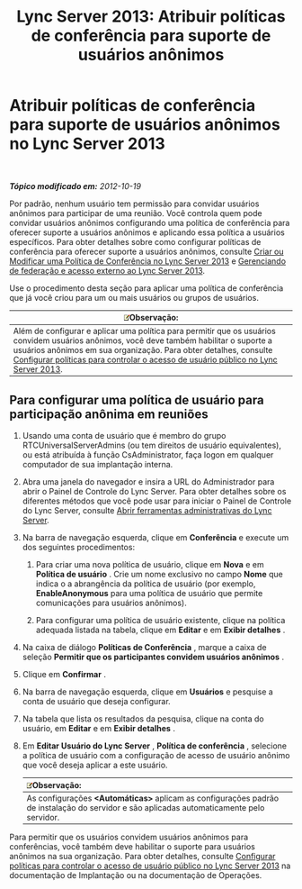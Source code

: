 ﻿---
title: 'Lync Server 2013: Atribuir políticas de conferência para suporte de usuários anônimos'
TOCTitle: Atribuir políticas de conferência para suporte de usuários anônimos
ms:assetid: 662de022-1111-40f7-bad4-f2b686f30973
ms:mtpsurl: https://technet.microsoft.com/pt-br/library/Gg521007(v=OCS.15)
ms:contentKeyID: 49306946
ms.date: 05/19/2016
mtps_version: v=OCS.15
ms.translationtype: HT
---

# Atribuir políticas de conferência para suporte de usuários anônimos no Lync Server 2013

 

_**Tópico modificado em:** 2012-10-19_

Por padrão, nenhum usuário tem permissão para convidar usuários anônimos para participar de uma reunião. Você controla quem pode convidar usuários anônimos configurando uma política de conferência para oferecer suporte a usuários anônimos e aplicando essa política a usuários específicos. Para obter detalhes sobre como configurar políticas de conferência para oferecer suporte a usuários anônimos, consulte [Criar ou Modificar uma Política de Conferência no Lync Server 2013](lync-server-2013-create-or-modify-a-conferencing-policy.md) e [Gerenciando de federação e acesso externo ao Lync Server 2013](lync-server-2013-managing-federation-and-external-access-to-lync-server-2013.md).

Use o procedimento desta seção para aplicar uma política de conferência que já você criou para um ou mais usuários ou grupos de usuários.

<table>
<thead>
<tr class="header">
<th><img src="images/Gg425756.note(OCS.15).gif" title="note" alt="note" />Observação:</th>
</tr>
</thead>
<tbody>
<tr class="odd">
<td>Além de configurar e aplicar uma política para permitir que os usuários convidem usuários anônimos, você deve também habilitar o suporte a usuários anônimos em sua organização. Para obter detalhes, consulte <a href="lync-server-2013-configure-policies-to-control-public-user-access.md">Configurar políticas para controlar o acesso de usuário público no Lync Server 2013</a>.</td>
</tr>
</tbody>
</table>


## Para configurar uma política de usuário para participação anônima em reuniões

1.  Usando uma conta de usuário que é membro do grupo RTCUniversalServerAdmins (ou tem direitos de usuário equivalentes), ou está atribuída à função CsAdministrator, faça logon em qualquer computador de sua implantação interna.

2.  Abra uma janela do navegador e insira a URL do Administrador para abrir o Painel de Controle do Lync Server. Para obter detalhes sobre os diferentes métodos que você pode usar para iniciar o Painel de Controle do Lync Server, consulte [Abrir ferramentas administrativas do Lync Server](lync-server-2013-open-lync-server-administrative-tools.md).

3.  Na barra de navegação esquerda, clique em **Conferência** e execute um dos seguintes procedimentos:
    
    1.  Para criar uma nova política de usuário, clique em **Nova** e em **Política de usuário** . Crie um nome exclusivo no campo **Nome** que indica o a abrangência da política de usuário (por exemplo, **EnableAnonymous** para uma política de usuário que permite comunicações para usuários anônimos).
    
    2.  Para configurar uma política de usuário existente, clique na política adequada listada na tabela, clique em **Editar** e em **Exibir detalhes** .

4.  Na caixa de diálogo **Políticas de Conferência** , marque a caixa de seleção **Permitir que os participantes convidem usuários anônimos** .

5.  Clique em **Confirmar** .

6.  Na barra de navegação esquerda, clique em **Usuários** e pesquise a conta de usuário que deseja configurar.

7.  Na tabela que lista os resultados da pesquisa, clique na conta do usuário, em **Editar** e em **Exibir detalhes** .

8.  Em **Editar Usuário do Lync Server** , **Política de conferência** , selecione a política de usuário com a configuração de acesso de usuário anônimo que você deseja aplicar a este usuário.
    
    <table>
    <thead>
    <tr class="header">
    <th><img src="images/Gg425756.note(OCS.15).gif" title="note" alt="note" />Observação:</th>
    </tr>
    </thead>
    <tbody>
    <tr class="odd">
    <td>As configurações <strong>&lt;Automáticas&gt;</strong> aplicam as configurações padrão de instalação do servidor e são aplicadas automaticamente pelo servidor.</td>
    </tr>
    </tbody>
    </table>


Para permitir que os usuários convidem usuários anônimos para conferências, você também deve habilitar o suporte para usuários anônimos na sua organização. Para obter detalhes, consulte [Configurar políticas para controlar o acesso de usuário público no Lync Server 2013](lync-server-2013-configure-policies-to-control-public-user-access.md) na documentação de Implantação ou na documentação de Operações.


